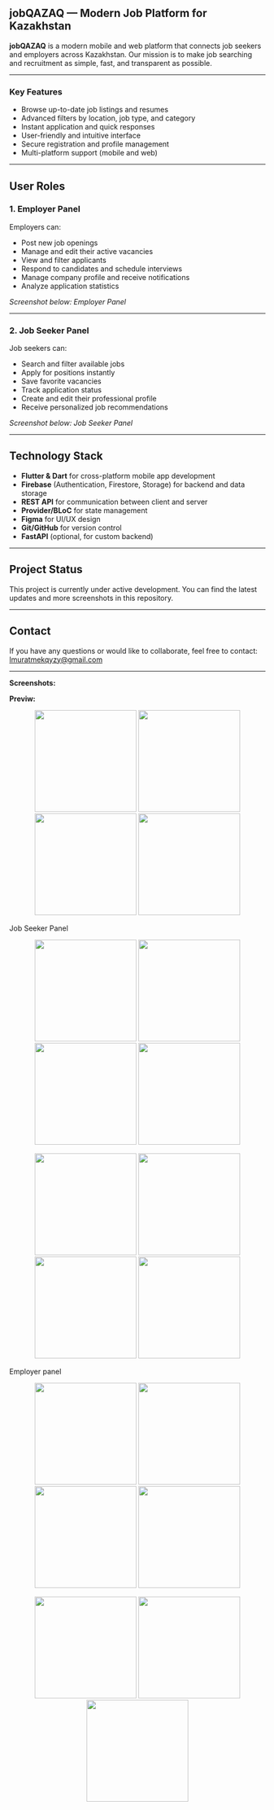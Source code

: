 
## jobQAZAQ — Modern Job Platform for Kazakhstan

**jobQAZAQ** is a modern mobile and web platform that connects job seekers and employers across Kazakhstan.
Our mission is to make job searching and recruitment as simple, fast, and transparent as possible.

---

### Key Features

* Browse up-to-date job listings and resumes
* Advanced filters by location, job type, and category
* Instant application and quick responses
* User-friendly and intuitive interface
* Secure registration and profile management
* Multi-platform support (mobile and web)

---

## User Roles

### 1. Employer Panel

Employers can:

* Post new job openings
* Manage and edit their active vacancies
* View and filter applicants
* Respond to candidates and schedule interviews
* Manage company profile and receive notifications
* Analyze application statistics

*Screenshot below: Employer Panel*

---

### 2. Job Seeker Panel

Job seekers can:

* Search and filter available jobs
* Apply for positions instantly
* Save favorite vacancies
* Track application status
* Create and edit their professional profile
* Receive personalized job recommendations

*Screenshot below: Job Seeker Panel*

---

## Technology Stack

* **Flutter & Dart** for cross-platform mobile app development
* **Firebase** (Authentication, Firestore, Storage) for backend and data storage
* **REST API** for communication between client and server
* **Provider/BLoC** for state management
* **Figma** for UI/UX design
* **Git/GitHub** for version control
* **FastAPI** (optional, for custom backend)

---

## Project Status

This project is currently under active development.
You can find the latest updates and more screenshots in this repository.

---

## Contact

If you have any questions or would like to collaborate, feel free to contact:
[lmuratmekqyzy@gmail.com](mailto:lmuratmekqyzy@gmail.com)

---

**Screenshots:**

**Previw:**
<p align="center">
  <img src="https://github.com/user-attachments/assets/8308668e-fed2-4e35-8a52-41382ada97f2" width="200"/>
  <img src="https://github.com/user-attachments/assets/66eb6aaf-5667-4813-a22c-a30eac16fc30" width="200"/>
  <img src="https://github.com/user-attachments/assets/b2fc03cf-28b5-4ae7-a044-04b06bc29e74" width="200"/>
  <img src="https://github.com/user-attachments/assets/7c235d5e-640c-4541-9261-93e0d1c7d1ff" width="200"/>

</p>


Job Seeker Panel


<p align="center">
  <img src="https://github.com/user-attachments/assets/90a76e45-72b9-4df5-8a41-b0f8ae12c636" width="200"/>
  <img src="https://github.com/user-attachments/assets/781529b2-9cf5-4af9-b6f3-9760bb2002a5" width="200"/>
  <img src="https://github.com/user-attachments/assets/9dbe57b7-a2ae-476d-bf37-e9bed779cf76" width="200"/>
  <img src="https://github.com/user-attachments/assets/e9673289-8ff4-4bee-84f2-aa92d3812236" width="200"/>
</p>

<p align="center">
  <img src="https://github.com/user-attachments/assets/bb3cbed4-5f5f-4666-9170-6d3c0ec35e82" width="200"/>
  <img src="https://github.com/user-attachments/assets/5b1d736e-db65-4b71-b718-2a5fd59e46bb" width="200"/>
  <img src="https://github.com/user-attachments/assets/ae34eb53-9790-406d-ad13-85c79bb392a7" width="200"/>
  <img src="https://github.com/user-attachments/assets/379626ce-02c7-46c2-bba6-1df973ae7be6" width="200"/>
</p>


Employer panel


<p align="center">
  <img src="https://github.com/user-attachments/assets/07ad23fd-bf3c-43eb-8370-a26eb7ac47bd" width="200"/>
  <img src="https://github.com/user-attachments/assets/c3efc9fa-59ca-4e67-ba96-d9bc92e2ebc2" width="200"/>
  <img src="https://github.com/user-attachments/assets/cb38335f-66e2-464f-9d9a-cca0a043f453" width="200"/>
  <img src="https://github.com/user-attachments/assets/98268f5a-3147-4a28-98bd-ae62188cd330" width="200"/>
</p>

<p align="center">
  <img src="https://github.com/user-attachments/assets/033fbac1-df79-41cd-9e8f-5554ca40ec74" width="200"/>
  <img src="https://github.com/user-attachments/assets/ea26146f-927f-4f44-af94-1c0ad76142d2" width="200"/>
  <img src="https://github.com/user-attachments/assets/32d6228b-e3e1-4fcc-bb90-9233bbe1ac69" width="200"/>
</p>
